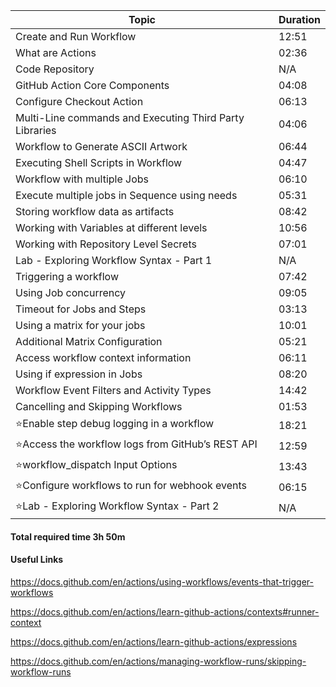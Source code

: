 | Topic                                                    | Duration |
|----------------------------------------------------------|----------|
| Create and Run Workflow                                  | 12:51    |
| What are Actions                                         | 02:36    |
| Code Repository                                          | N/A      |
| GitHub Action Core Components                            | 04:08    |
| Configure Checkout Action                                | 06:13    |
| Multi-Line commands and Executing Third Party Libraries  | 04:06    |
| Workflow to Generate ASCII Artwork                       | 06:44    |
| Executing Shell Scripts in Workflow                      | 04:47    |
| Workflow with multiple Jobs                              | 06:10    |
| Execute multiple jobs in Sequence using needs            | 05:31    |
| Storing workflow data as artifacts                       | 08:42    |
| Working with Variables at different levels               | 10:56    |
| Working with Repository Level Secrets                    | 07:01    |
| Lab - Exploring Workflow Syntax - Part 1                 | N/A      |
| Triggering a workflow                                    | 07:42    |
| Using Job concurrency                                    | 09:05    |
| Timeout for Jobs and Steps                               | 03:13    |
| Using a matrix for your jobs                             | 10:01    |
| Additional Matrix Configuration                          | 05:21    |
| Access workflow context information                      | 06:11    |
| Using if expression in Jobs                              | 08:20    |
| Workflow Event Filters and Activity Types                | 14:42    |
| Cancelling and Skipping Workflows                        | 01:53    |
| ⭐Enable step debug logging in a workflow                  | 18:21    |
| ⭐Access the workflow logs from GitHub’s REST API          | 12:59    |
| ⭐workflow_dispatch Input Options                         | 13:43    |
| ⭐Configure workflows to run for webhook events            | 06:15    |
| ⭐Lab - Exploring Workflow Syntax - Part 2                | N/A      |

#### Total required time 3h 50m

#### Useful Links

https://docs.github.com/en/actions/using-workflows/events-that-trigger-workflows

https://docs.github.com/en/actions/learn-github-actions/contexts#runner-context

https://docs.github.com/en/actions/learn-github-actions/expressions

https://docs.github.com/en/actions/managing-workflow-runs/skipping-workflow-runs